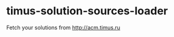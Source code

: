 timus-solution-sources-loader
=============================

Fetch your solutions from http://acm.timus.ru
